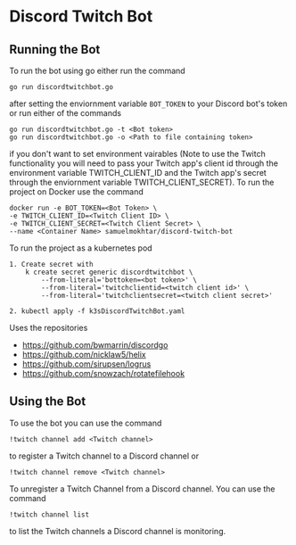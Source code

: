 # Discord Twitch Bot
## Running the Bot
To run the bot using go either run the command
```
go run discordtwitchbot.go
```
after setting the enviornment variable `BOT_TOKEN` to your Discord bot's token or run either of the commands
```
go run discordtwitchbot.go -t <Bot token>
go run discordtwitchbot.go -o <Path to file containing token>
```
if you don't want to set environment vairables (Note to use the Twitch functionality you will need to pass your Twitch app's client id through the environment variable TWITCH_CLIENT_ID and the Twitch app's secret through the enviornment variable TWITCH_CLIENT_SECRET). To run the project on Docker use the command

```
docker run -e BOT_TOKEN=<Bot Token> \
-e TWITCH_CLIENT_ID=<Twitch Client ID> \
-e TWITCH_CLIENT_SECRET=<Twitch Client Secret> \
--name <Container Name> samuelmokhtar/discord-twitch-bot
```
To run the project as a kubernetes pod 
```
1. Create secret with 
    k create secret generic discordtwitchbot \
        --from-literal='bottoken=<bot token>' \
        --from-literal='twitchclientid=<twitch client id>' \
        --from-literal='twitchclientsecret=<twitch client secret>'
    
2. kubectl apply -f k3sDiscordTwitchBot.yaml
```
Uses the repositories 
* https://github.com/bwmarrin/discordgo
* https://github.com/nicklaw5/helix
* https://github.com/sirupsen/logrus
* https://github.com/snowzach/rotatefilehook

## Using the Bot

To use the bot you can use the command
```
!twitch channel add <Twitch channel>
```
to register a Twitch channel to a Discord channel or
```
!twitch channel remove <Twitch channel>
```
To unregister a Twitch Channel from a Discord channel. You can use the command
```
!twitch channel list
```
to list the Twitch channels a Discord channel is monitoring.

